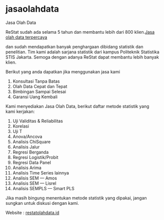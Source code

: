 # jasaolahdata
Jasa Olah Data

ReStat sudah ada selama 5 tahun dan membantu lebih dari 800 klien.[Jasa olah data terpercaya](https://restatolahdata.id)

dan sudah mendapatkan banyak penghargaan dibidang statistik dan penelitian. Tim kami adalah sarjana statistik dari kampus Politeknik Statistika STIS Jakarta. Semoga dengan adanya ReStat dapat membantu lebih banyak klien.

Berikut yang anda dapatkan jika menggunakan jasa kami
1. Konsultasi Tanpa Batas
2. Olah Data Cepat dan Tepat
3. Bimbingan Sampai Selesai
4. Garansi Uang Kembali

Kami menyediakan Jasa Olah Data, berikut daftar metode statistik yang kami kerjakan:

1. Uji Validitas & Reliabilitas
2. Korelasi
3. Uji T
4. Anova/Ancova
5. Analisis ChiSquare
6. Analisis Jalur
7. Regresi Berganda
8. Regresi Logistik/Probit
9. Regresi Data Panel
10. Analisis Arima
11. Analisis Time Series lainnya
12. Analisis SEM — Amos
13. Analisis SEM — Lisrel
14. Analisis SEMPLS — Smart PLS

Jika masih bingung menentukan metode statistik yang dipakai, jangan sungkan untuk diskusi dengan kami.

Website : [restatolahdata.id](https://restatolahdata.id)
